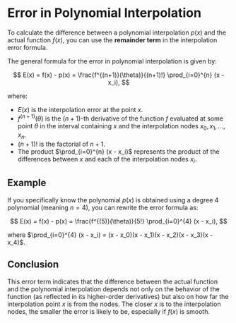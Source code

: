 # Error in Polynomial Interpolation

To calculate the difference between a polynomial interpolation $p(x)$ and the actual function $f(x)$, you can use the **remainder term** in the interpolation error formula. 

The general formula for the error in polynomial interpolation is given by:

$$
E(x) = f(x) - p(x) = \frac{f^{(n+1)}(\theta)}{(n+1)!} \prod_{i=0}^{n} (x - x_i),
$$

where:
- $E(x)$ is the interpolation error at the point $x$.
- $f^{(n+1)}(\theta)$ is the $(n+1)$-th derivative of the function $f$ evaluated at some point $\theta$ in the interval containing $x$ and the interpolation nodes $x_0, x_1, \ldots, x_n$.
- $(n+1)!$ is the factorial of $n+1$.
- The product $\prod_{i=0}^{n} (x - x_i)$ represents the product of the differences between $x$ and each of the interpolation nodes $x_i$.

## Example

If you specifically know the polynomial $p(x)$ is obtained using a degree 4 polynomial (meaning $n = 4$), you can rewrite the error formula as:

$$
E(x) = f(x) - p(x) = \frac{f^{(5)}(\theta)}{5!} \prod_{i=0}^{4} (x - x_i),
$$

where $\prod_{i=0}^{4} (x - x_i) = (x - x_0)(x - x_1)(x - x_2)(x - x_3)(x - x_4)$.

## Conclusion

This error term indicates that the difference between the actual function and the polynomial interpolation depends not only on the behavior of the function (as reflected in its higher-order derivatives) but also on how far the interpolation point $x$ is from the nodes. The closer $x$ is to the interpolation nodes, the smaller the error is likely to be, especially if $f(x)$ is smooth.